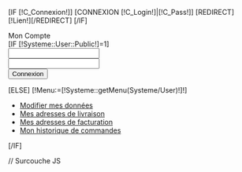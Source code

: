 [IF [!C_Connexion!]]
	[CONNEXION [!C_Login!]|[!C_Pass!]]
	[REDIRECT][!Lien!][/REDIRECT]
[/IF]

<div class="EnteteComposant EnteteMonCompte">
	Mon Compte
</div>

<div class="ContenuComposant ContenuComposantMonCompte">
	[IF [!Systeme::User::Public!]=1]
		<form action="/[!Lien!]" method="post">
			<div class="LigneForm">
				<input type="text" id="ComponentMonCompteLogin" name="C_Login" />
			</div>
			<div class="LigneForm">
				<input type="password" id="ComponentMonComptePass" name="C_Pass" />
			</div>
			<div class="LigneBoutons">
				<input type="submit" name="C_Connexion" value="Connexion" />
			</div>
		</form>
	[ELSE]
		[!Menu:=[!Systeme::getMenu(Systeme/User)!]!]
		<ul>
			<li><a href="/[!Menu!]/Modifier">Modifier mes données</a></li>
			<li><a href="/[!Menu!]/Adresses?Type=Livraison">Mes adresses de livraison</a></li>
			<li><a href="/[!Menu!]/Adresses?Type=Facturation">Mes adresses de facturation</a></li>
			<li><a href="/[!Menu!]/Historique">Mon historique de commandes</a></li>
		</ul>
	[/IF]
</div>

// Surcouche JS
<script type="text/javascript">
	window.addEvent('domready', function() {
		FieldDefaultText( $('ComponentMonCompteLogin'), 'Entrez votre adresse e-mail' );
		FieldDefaultText( $('ComponentMonComptePass'), 'Password' );
	});
</script>